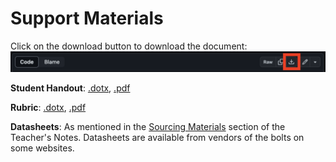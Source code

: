 # Support Materials

Click on the download button to download the document:
![download-button](assets/download-button.png)

**Student Handout**: [.dotx](https://github.com/simonhasan/microbit-rover-lessons/blob/main/supplimental-materials/lesson-01/lesson-01-student-lesson.docx), [.pdf](https://github.com/simonhasan/microbit-rover-lessons/blob/main/supplimental-materials/lesson-01/lesson-01-student-lesson.pdf)

**Rubric**: [.dotx](https://github.com/simonhasan/microbit-rover-lessons/blob/main/supplimental-materials/lesson-01/lesson-01-rubric.docx), [.pdf](https://github.com/simonhasan/microbit-rover-lessons/blob/main/supplimental-materials/lesson-01/lesson-01-rubric.pdf)

**Datasheets**: As mentioned in the [Sourcing Materials](https://simonhasan.github.io/microbit-rover-lessons/teacher-notes/teacher-notes-01.html#m3-bolts) section of the Teacher's Notes. Datasheets are available from vendors of the bolts on some websites.

